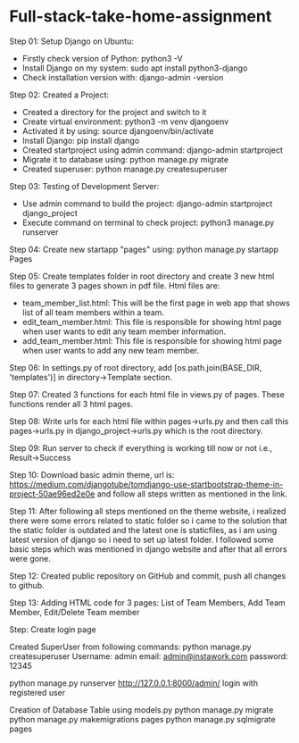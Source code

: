 # Full-stack-take-home-assignment

Step 01: Setup Django on Ubuntu:

- Firstly check version of Python:
  python3 -V
- Install Django on my system:
  sudo apt install python3-django
- Check installation version with:
  django-admin -version


Step 02: Created a Project:

- Created a directory for the project and switch to it
- Create virtual environment:
  python3 -m venv djangoenv
- Activated it by using:
  source djangoenv/bin/activate
- Install Django:
  pip install django
- Created startproject using admin command:
  django-admin startproject
- Migrate it to database using:
  python manage.py migrate
- Created superuser:
  python manage.py createsuperuser

Step 03: Testing of Development Server:

- Use admin command to build the project:
  django-admin startproject django_project
- Execute command on terminal to check project:
  python3 manage.py runserver

Step 04: Create new startapp "pages" using:
python manage.py startapp Pages

Step 05: Create templates folder in root directory and create 3 new html files to generate 3 pages shown in pdf file. Html files are:

- team_member_list.html: This will be the first page in web app that shows list of all team members within a team.
- edit_team_member.html: This file is responsible for showing html page when user wants to edit any team member information.
- add_team_member.html: This file is responsible for showing html page when user wants to add any new team member.

Step 06: In settings.py of root directory, add [os.path.join(BASE_DIR, 'templates')] in directory->Template section.

Step 07: Created 3 functions for each html file in views.py of pages. These functions render all 3 html pages.

Step 08: Write urls for each html file within pages->urls.py and then call this pages->urls.py in django_project->urls.py which is the root directory.

Step 09: Run server to check if everything is working till now or not i.e., Result->Success

Step 10: Download basic admin theme, url is: https://medium.com/djangotube/tomdjango-use-startbootstrap-theme-in-project-50ae96ed2e0e and follow all steps written as mentioned in the link.

Step 11: After following all steps mentioned on the theme website, i realized there were some errors related to static folder so i came to the solution that the static folder is outdated and the latest one is staticfiles, as i am using latest version of django so i need to set up latest folder. I followed some basic steps which was mentioned in django website and after that all errors were gone.

Step 12: Created public repository on GitHub and commit, push all changes to github.

Step 13: Adding HTML code for 3 pages: List of Team Members, Add Team Member, Edit/Delete Team member

Step: Create login page

Created SuperUser from following commands:
python manage.py createsuperuser
Username: admin
email: admin@instawork.com
password: 12345

python manage.py runserver
http://127.0.0.1:8000/admin/
login with registered user

Creation of Database Table using models.py
python manage.py migrate
python manage.py makemigrations pages
python manage.py sqlmigrate pages
